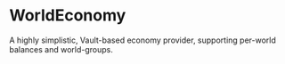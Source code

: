 # WorldEconomy

A highly simplistic, Vault-based economy provider, supporting per-world balances and world-groups.